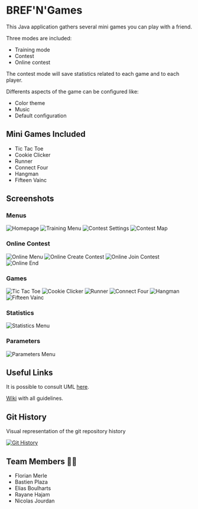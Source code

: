 # BREF'N'Games
This Java application gathers several mini games you can play with a friend.

Three modes are included:
- Training mode
- Contest
- Online contest

The contest mode will save statistics related to each game and to each player.

Differents aspects of the game can be configured like:
- Color theme
- Music
- Default configuration

## Mini Games Included
- Tic Tac Toe
- Cookie Clicker
- Runner
- Connect Four
- Hangman
- Fifteen Vainc

## Screenshots
### Menus
![Homepage](https://user-images.githubusercontent.com/20768914/50188598-73ea0a00-0322-11e9-9119-d6382cb00157.png)
![Training Menu](https://user-images.githubusercontent.com/20768914/51715350-9fa29300-2038-11e9-9eae-163245135599.png)
![Contest Settings](https://user-images.githubusercontent.com/20768914/51715354-a03b2980-2038-11e9-996a-593d19db8eb2.png)
![Contest Map](https://user-images.githubusercontent.com/20768914/50188609-75b3cd80-0322-11e9-9ff7-c700cf93d1cc.png)

### Online Contest
![Online Menu](https://user-images.githubusercontent.com/20768914/51715351-a03b2980-2038-11e9-8b1e-a4a598e9cd3e.png)
![Online Create Contest](https://user-images.githubusercontent.com/20768914/51715352-a03b2980-2038-11e9-9c44-957decfbb6a5.png)
![Online Join Contest](https://user-images.githubusercontent.com/20768914/51715355-a0d3c000-2038-11e9-8f34-aac516702071.png)
![Online End](https://user-images.githubusercontent.com/20768914/51715353-a03b2980-2038-11e9-9dc9-dfdc8a6856dc.png)

### Games
![Tic Tac Toe](https://user-images.githubusercontent.com/20768914/50188601-7482a080-0322-11e9-8333-b72492126375.png)
![Cookie Clicker](https://user-images.githubusercontent.com/20768914/50188603-7482a080-0322-11e9-924f-eace4ec5dfef.png)
![Runner](https://user-images.githubusercontent.com/20768914/50188605-751b3700-0322-11e9-9b76-29ea2c1ffad8.png)
![Connect Four](https://user-images.githubusercontent.com/20768914/50188604-7482a080-0322-11e9-896d-13a1c382458a.png)
![Hangman](https://user-images.githubusercontent.com/20768914/51715220-2145f100-2038-11e9-8004-6b4850f24da5.png)
![Fifteen Vainc](https://user-images.githubusercontent.com/20768914/51715221-21de8780-2038-11e9-82f5-70bb4b953887.png)

### Statistics
![Statistics Menu](https://user-images.githubusercontent.com/20768914/50188610-75b3cd80-0322-11e9-9282-16e3b149f223.png)

### Parameters
![Parameters Menu](https://user-images.githubusercontent.com/20768914/50188615-764c6400-0322-11e9-9708-36aec3276b8c.png)


## Useful Links
It is possible to consult UML [here](https://nicolasjourdan.github.io/brefngames/).

[Wiki](https://github.com/NicolasJourdan/brefngames/wiki) with all guidelines.

## Git History
Visual representation of the git repository history

[![Git History](https://img.youtube.com/vi/6LCyB9z3E8c/0.jpg)](https://youtu.be/6LCyB9z3E8c)

## Team Members 👨‍💻
- Florian Merle
- Bastien Plaza
- Elias Boulharts
- Rayane Hajam
- Nicolas Jourdan
